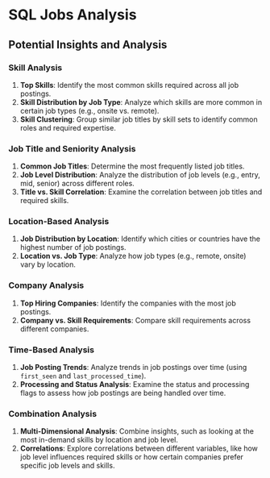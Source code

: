 
# SQL Jobs Analysis

## Potential Insights and Analysis

### Skill Analysis

1. **Top Skills**: Identify the most common skills required across all job postings.
2. **Skill Distribution by Job Type**: Analyze which skills are more common in certain job types (e.g., onsite vs. remote).
3. **Skill Clustering**: Group similar job titles by skill sets to identify common roles and required expertise.

### Job Title and Seniority Analysis

1. **Common Job Titles**: Determine the most frequently listed job titles.
2. **Job Level Distribution**: Analyze the distribution of job levels (e.g., entry, mid, senior) across different roles.
3. **Title vs. Skill Correlation**: Examine the correlation between job titles and required skills.

### Location-Based Analysis

1. **Job Distribution by Location**: Identify which cities or countries have the highest number of job postings.
2. **Location vs. Job Type**: Analyze how job types (e.g., remote, onsite) vary by location.

### Company Analysis

1. **Top Hiring Companies**: Identify the companies with the most job postings.
2. **Company vs. Skill Requirements**: Compare skill requirements across different companies.

### Time-Based Analysis

1. **Job Posting Trends**: Analyze trends in job postings over time (using `first_seen` and `last_processed_time`).
2. **Processing and Status Analysis**: Examine the status and processing flags to assess how job postings are being handled over time.

### Combination Analysis

1. **Multi-Dimensional Analysis**: Combine insights, such as looking at the most in-demand skills by location and job level.
2. **Correlations**: Explore correlations between different variables, like how job level influences required skills or how certain companies prefer specific job levels and skills.
